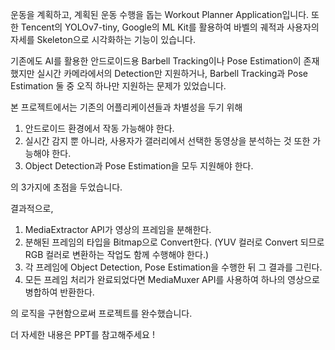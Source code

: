 운동을 계획하고, 계획된 운동 수행을 돕는 Workout Planner Application입니다.
또한 Tencent의 YOLOv7-tiny, Google의 ML Kit를 활용하여 바벨의 궤적과 사용자의 자세를 Skeleton으로 시각화하는 기능이 있습니다.

기존에도 AI를 활용한 안드로이드용 Barbell Tracking이나 Pose Estimation이 존재했지만 
실시간 카메라에서의 Detection만 지원하거나, Barbell Tracking과 Pose Estimation 둘 중 오직 하나만 지원하는 문제가 있었습니다.

본 프로젝트에서는 기존의 어플리케이션들과 차별성을 두기 위해

1. 안드로이드 환경에서 작동 가능해야 한다.
2. 실시간 감지 뿐 아니라, 사용자가 갤러리에서 선택한 동영상을 분석하는 것 또한 가능해야 한다.
3. Object Detection과 Pose Estimation을 모두 지원해야 한다.

의 3가지에 초점을 두었습니다.

결과적으로,

1. MediaExtractor API가 영상의 프레임을 분해한다.
2. 분해된 프레임의 타입을 Bitmap으로 Convert한다. (YUV 컬러로 Convert 되므로 RGB 컬러로 변환하는 작업도 함께 수행해야 한다.)
3. 각 프레임에 Object Detection, Pose Estimation을 수행한 뒤 그 결과를 그린다.
4. 모든 프레임 처리가 완료되었다면 MediaMuxer API를 사용하여 하나의 영상으로 병합하여 반환한다.

의 로직을 구현함으로써 프로젝트를 완수했습니다.

더 자세한 내용은 PPT를 참고해주세요 !

